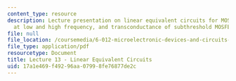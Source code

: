 ```yaml
---
content_type: resource
description: Lecture presentation on linear equivalent circuits for MOSFETs and BJTs
  at low and high frequency, and transconductance of subthreshold MOSFETs.
file: null
file_location: /coursemedia/6-012-microelectronic-devices-and-circuits-fall-2009/17a1e469f49296aa07998fe76877de2c_MIT6_012F09_lec13.pdf
file_type: application/pdf
resourcetype: Document
title: Lecture 13 - Linear Equivalent Circuits
uid: 17a1e469-f492-96aa-0799-8fe76877de2c
---
```

